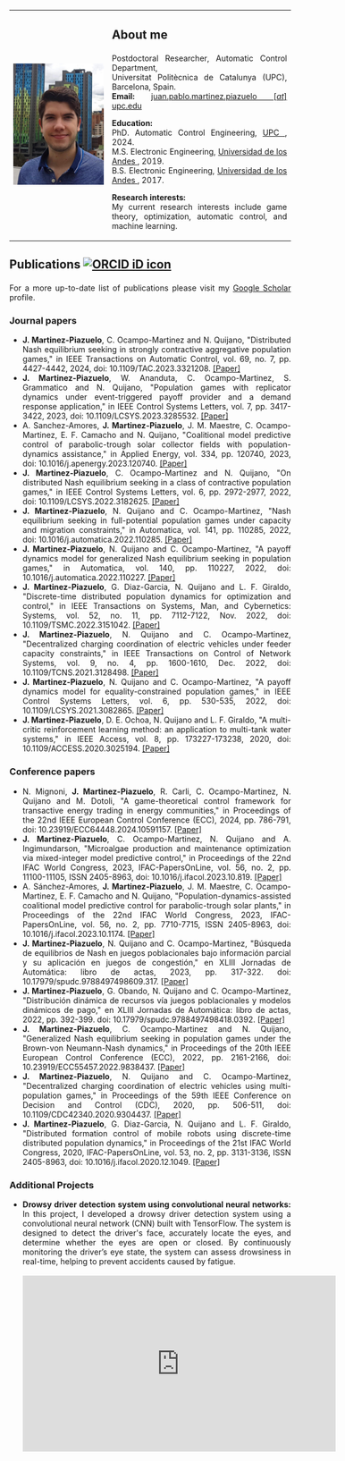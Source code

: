 <html>
<head>
<meta name="viewport" content="width=device-width, initial-scale=1.0">
</head>
<table border="0" cellpadding="5" cellspacing="0" width="100%">
  <tbody>
    <tr>
      <td width="35%" style="text-align: center;">
      <img src="https://raw.githubusercontent.com/Martinez-Piazuelo/martinez-piazuelo.github.io/master/images/photo.png"
       alt="Photo"
       width="225" />
      </td>
      <td valign="top" width="65%">
      <h2>
      <p> <b>About me</b> <br> </p>
      </h2>
      <p align="justify">Postdoctoral Researcher, Automatic Control Department, <br>
      Universitat Politècnica de Catalunya (UPC), Barcelona, Spain. <br>
      <b>Email:</b> <a href = "mailto: juan.pablo.martinez.piazuelo@upc.edu"> juan.pablo.martinez.piazuelo [<i>at</i>] upc.edu </a>
      </p>
      <p> </p>
      <p align="justify"><b>Education:</b> <br>
         PhD. Automatic Control Engineering, <a href="https://www.upc.edu/en"> UPC </a>, 2024. <br>
         M.S. Electronic Engineering, <a href="https://uniandes.edu.co"> Universidad de los Andes </a>, 2019. <br>
         B.S. Electronic Engineering, <a href="https://uniandes.edu.co"> Universidad de los Andes </a>, 2017.         
      </p>
      <p> </p>
      <p align="justify"><b>Research interests:</b> <br>
         My current research interests include game theory, optimization, automatic control, and machine learning. 
      </p>
      </td>
    </tr>
  </tbody>
</table>

<h2>
<p> <b>Publications</b> <a itemprop="sameAs" content="https://orcid.org/0000-0002-3032-0502" href="https://orcid.org/0000-0002-3032-0502" target="orcid.widget" rel="me noopener noreferrer" style="vertical-align:top;"><img src="https://orcid.org/sites/default/files/images/orcid_16x16.png" style="width:1em;margin-right:.5em;" alt="ORCID iD icon"></a> </p>
</h2>

<p align="justify"> For a more up-to-date list of publications please visit my <a href="https://scholar.google.com/citations?user=lSaf1NgAAAAJ&hl=es">Google Scholar</a> profile.</p>

<h3>
<p> <b>Journal papers</b> </p>
</h3>
<ul>

<li align="justify"> <b>J. Martinez-Piazuelo</b>, C. Ocampo-Martinez and N. Quijano, "Distributed Nash equilibrium seeking in strongly contractive aggregative population games," in IEEE Transactions on Automatic Control, vol. 69, no. 7, pp. 4427-4442, 2024, doi: 10.1109/TAC.2023.3321208. <a href="https://ieeexplore.ieee.org/abstract/document/10268592">[Paper]</a>
</li>

<li align="justify"> <b>J. Martinez-Piazuelo</b>, W. Ananduta, C. Ocampo-Martinez, S. Grammatico and N. Quijano, "Population games with replicator dynamics under event-triggered payoff provider and a demand response application," in IEEE Control Systems Letters, vol. 7, pp. 3417-3422, 2023, doi: 10.1109/LCSYS.2023.3285532. <a href="https://ieeexplore.ieee.org/abstract/document/10149080">[Paper]</a>
</li>

<li align="justify"> A. Sanchez-Amores, <b>J. Martinez-Piazuelo</b>, J. M. Maestre, C. Ocampo-Martinez, E. F. Camacho and N. Quijano, "Coalitional model predictive control of parabolic-trough solar collector fields with population-dynamics assistance," in Applied Energy, vol. 334, pp. 120740, 2023, doi: 10.1016/j.apenergy.2023.120740. <a href="https://doi.org/10.1016/j.apenergy.2023.120740">[Paper]</a>
</li>

<li align="justify"> <b>J. Martinez-Piazuelo</b>, C. Ocampo-Martinez and N. Quijano, "On distributed Nash equilibrium seeking in a class of contractive population games," in IEEE Control Systems Letters, vol. 6, pp. 2972-2977, 2022, doi: 10.1109/LCSYS.2022.3182625. <a href="https://ieeexplore.ieee.org/document/9794678">[Paper]</a>
</li>

<li align="justify"> <b>J. Martinez-Piazuelo</b>, N. Quijano and C. Ocampo-Martinez, "Nash equilibrium seeking in full-potential population games under capacity and migration constraints," in Automatica, vol. 141, pp. 110285, 2022, doi: 10.1016/j.automatica.2022.110285. <a href="https://www.sciencedirect.com/science/article/pii/S0005109822001315">[Paper]</a>
</li>

<li align="justify"> <b>J. Martinez-Piazuelo</b>, N. Quijano and C. Ocampo-Martinez, "A payoff dynamics model for generalized Nash equilibrium seeking in population games," in Automatica, vol. 140, pp. 110227, 2022, doi: 10.1016/j.automatica.2022.110227. <a href="https://www.sciencedirect.com/science/article/pii/S0005109822000723">[Paper]</a>
</li>

<li align="justify"> <b>J. Martinez-Piazuelo</b>, G. Diaz-Garcia, N. Quijano and L. F. Giraldo, "Discrete-time distributed population dynamics for optimization and control," in IEEE Transactions on Systems, Man, and Cybernetics: Systems, vol. 52, no. 11, pp. 7112-7122, Nov. 2022, doi: 10.1109/TSMC.2022.3151042. <a href="https://ieeexplore.ieee.org/document/9716743">[Paper]</a>
</li>

<li align="justify"> <b>J. Martinez-Piazuelo</b>, N. Quijano and C. Ocampo-Martinez, "Decentralized charging coordination of electric vehicles under feeder capacity constraints," in IEEE Transactions on Control of Network Systems, vol. 9, no. 4, pp. 1600-1610, Dec. 2022, doi: 10.1109/TCNS.2021.3128498. <a href="https://ieeexplore.ieee.org/document/9616368">[Paper]</a>
</li>

<li align="justify"> <b>J. Martinez-Piazuelo</b>, N. Quijano and C. Ocampo-Martinez, "A payoff dynamics model for equality-constrained population games," in IEEE Control Systems Letters, vol. 6, pp. 530-535, 2022, doi: 10.1109/LCSYS.2021.3082865. <a href="https://ieeexplore.ieee.org/document/9438615">[Paper]</a>
</li>

<li align="justify"><b>J. Martinez-Piazuelo</b>, D. E. Ochoa, N. Quijano and L. F. Giraldo, "A multi-critic reinforcement learning method: an application to multi-tank water systems," in IEEE Access, vol. 8, pp. 173227-173238, 2020, doi: 10.1109/ACCESS.2020.3025194. <a href="https://ieeexplore.ieee.org/document/9200594">[Paper]</a>
</li>

</ul>

<h3>
<p> <b>Conference papers</b> </p>
</h3>
<ul>

<li align="justify"> N. Mignoni, <b>J. Martinez-Piazuelo</b>, R. Carli, C. Ocampo-Martinez, N. Quijano and M. Dotoli, "A game-theoretical control framework for transactive energy trading in energy communities," in Proceedings of the 22nd IEEE European Control Conference (ECC), 2024, pp. 786-791, doi: 10.23919/ECC64448.2024.10591157. <a href="https://ieeexplore.ieee.org/abstract/document/10591157">[Paper]</a>
</li>

<li align="justify"> <b>J. Martinez-Piazuelo</b>, C. Ocampo-Martinez, N. Quijano and A. Ingimundarson, "Microalgae production and maintenance optimization via mixed-integer model predictive control," in Proceedings of the 22nd IFAC World Congress, 2023, IFAC-PapersOnLine,
vol. 56, no. 2, pp. 11100-11105, ISSN 2405-8963, doi: 10.1016/j.ifacol.2023.10.819. <a href="https://www.sciencedirect.com/science/article/pii/S2405896323011965">[Paper]</a>
</li>

<li align="justify"> A. Sánchez-Amores, <b>J. Martinez-Piazuelo</b>, J. M. Maestre, C. Ocampo-Martinez, E. F. Camacho and N. Quijano, "Population-dynamics-assisted coalitional model predictive control for parabolic-trough solar plants," in Proceedings of the 22nd IFAC World Congress, 2023, IFAC-PapersOnLine,
vol. 56, no. 2, pp. 7710-7715, ISSN 2405-8963, doi: 10.1016/j.ifacol.2023.10.1174. <a href="https://www.sciencedirect.com/science/article/pii/S240589632301577X">[Paper]</a>
</li>

<li align="justify"> <b>J. Martinez-Piazuelo</b>, N. Quijano and C. Ocampo-Martinez, "Búsqueda de equilibrios de Nash en juegos poblacionales bajo información parcial y su aplicación en juegos de congestión," en XLIII Jornadas de Automática: libro de actas, 2023, pp. 317-322. doi: 10.17979/spudc.9788497498609.317. <a href="https://ruc.udc.es/dspace/handle/2183/33625">[Paper]</a>
</li>

<li align="justify"> <b>J. Martinez-Piazuelo</b>, G. Obando, N. Quijano and C. Ocampo-Martinez, "Distribución dinámica de recursos vía juegos poblacionales y modelos dinámicos de pago," en XLIII Jornadas de Automática: libro de actas, 2022, pp. 392-399. doi: 10.17979/spudc.9788497498418.0392. <a href="https://ruc.udc.es/dspace/handle/2183/31450">[Paper]</a>
</li>

<li align="justify"> <b>J. Martinez-Piazuelo</b>, C. Ocampo-Martinez and N. Quijano, "Generalized Nash equilibrium seeking in population games under the Brown-von Neumann-Nash dynamics," in Proceedings of the 20th IEEE European Control Conference (ECC), 2022, pp. 2161-2166, doi: 10.23919/ECC55457.2022.9838437. <a href="https://ieeexplore.ieee.org/abstract/document/9838437">[Paper]</a>
</li>

<li align="justify"> <b>J. Martinez-Piazuelo</b>, N. Quijano and C. Ocampo-Martinez, "Decentralized charging coordination of electric vehicles using multi-population games," in Proceedings of the 59th IEEE Conference on Decision and Control (CDC), 2020, pp. 506-511, doi: 10.1109/CDC42340.2020.9304437. <a href="https://ieeexplore.ieee.org/document/9304437">[Paper]</a>
</li>

<li align="justify"> <b>J. Martinez-Piazuelo</b>, G. Diaz-Garcia, N. Quijano and L. F. Giraldo, "Distributed formation control of mobile robots using discrete-time distributed population dynamics," in Proceedings of the 21st IFAC World Congress, 2020, IFAC-PapersOnLine,
vol. 53, no. 2, pp. 3131-3136, ISSN 2405-8963, doi: 10.1016/j.ifacol.2020.12.1049. <a href="https://www.sciencedirect.com/science/article/pii/S2405896320314191">[Paper]</a>
</li>

</ul>

<h3>
<p> <b>Additional Projects</b> </p>
</h3>
<ul>
<li align="justify"> <b>Drowsy driver detection system using convolutional neural networks: </b> In this project, I developed a drowsy driver detection system using a convolutional neural network (CNN) built with TensorFlow. The system is designed to detect the driver's face, accurately locate the eyes, and determine whether the eyes are open or closed. By continuously monitoring the driver’s eye state, the system can assess drowsiness in real-time, helping to prevent accidents caused by fatigue.
<br><br>
<div style="text-align: center;">
      <iframe width="560" height="315" src="https://www.youtube.com/embed/OaPsl84ecrg?si=Lic-YHRACQqpEddd" frameborder="0" allow="accelerometer; autoplay; clipboard-write; encrypted-media; gyroscope; picture-in-picture" allowfullscreen></iframe>
</div>
</li>

</ul>

</html>



